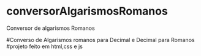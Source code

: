 # conversorAlgarismosRomanos
Conversor de algarismos Romanos


#Converso de Algarismos romanos para Decimal e Decimal para Romanos
#projeto feito em html,css e js
